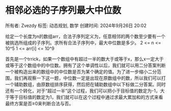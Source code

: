 # 相邻必选的子序列最大中位数

所有者: Zvezdy
标签: 动态规划, 数学
创建时间: 2024年9月26日 20:02

给定一个长度为n的数组arr，合法子序列定义为，任意相邻的两个数至少要有一个被挑选所组成的子序列。求所有合法子序列中，最大中位数是多少。
2 <=  n <= 10^5
1 <= arr[i] <= 10^9

首先是一个trrick，如果一个数组中有超过一半的数大于或等于x，那么x一定大于或等于这个数组中的中位数。拥有了这个单调性以后，我们就可以用二分答案判断一个被构造出来的数组中的中位数是否为某个确定的值。为了进一步缩小二分范围，我们再观察一下这一题，中位数一定是出现在原数组中的数，所以我们可以打一个辅助数组，由原数组排序获得，然后把在辅助数组中以下标做二分答案。同时还有一个转化，对于“超过一半”这个过程，我们可以把小于目标值的数定为-1，大于等于目标值的数定为1，我们就可以在这个过程中通过求最大累加和的方式来看最终方案是否≥0来判断合法与否。